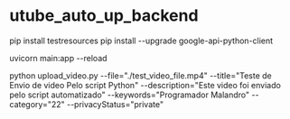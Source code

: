 # utube_auto_up_backend
pip install testresources
pip install --upgrade google-api-python-client

uvicorn main:app --reload

python upload_video.py --file="./test_video_file.mp4" --title="Teste de Envio de video Pelo script Python"    --description="Este video foi enviado pelo script automatizado" --keywords="Programador Malandro" --category="22"   --privacyStatus="private"